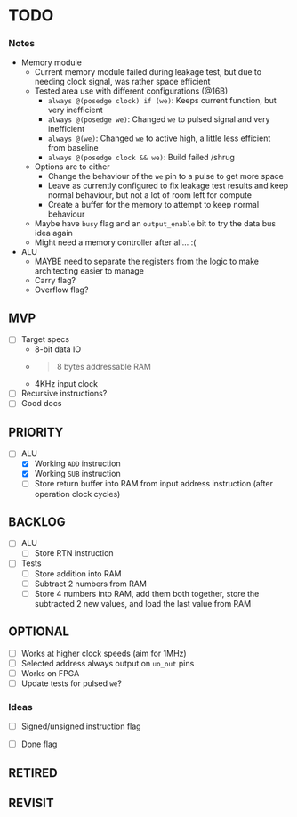 # TODO

### Notes
* Memory module
    * Current memory module failed during leakage test, but due to needing clock signal, was rather space efficient
    * Tested area use with different configurations (@16B)
        * `always @(posedge clock) if (we)`: Keeps current function, but very inefficient
        * `always @(posedge we)`: Changed `we` to pulsed signal and very inefficient
        * `always @(we)`: Changed `we` to active high, a little less efficient from baseline
        * `always @(posedge clock && we)`: Build failed /shrug
    * Options are to either
        * Change the behaviour of the `we` pin to a pulse to get more space
        * Leave as currently configured to fix leakage test results and keep normal behaviour, but not a lot of room left for compute
        * Create a buffer for the memory to attempt to keep normal behaviour
    * Maybe have `busy` flag and an `output_enable` bit to try the data bus idea again
    * Might need a memory controller after all... :(
* ALU
    * MAYBE need to separate the registers from the logic to make architecting easier to manage
    * Carry flag?
    * Overflow flag?

## MVP
- [ ] Target specs
    - 8-bit data IO
    - >8 bytes addressable RAM
    - 4KHz input clock
- [ ] Recursive instructions?
- [ ] Good docs

## PRIORITY
- [ ] ALU
    - [x] Working `ADD` instruction
    - [x] Working `SUB` instruction
    - [ ] Store return buffer into RAM from input address instruction (after operation clock cycles)

## BACKLOG
- [ ] ALU
    - [ ] Store RTN instruction
- [ ] Tests
    - [ ] Store addition into RAM
    - [ ] Subtract 2 numbers from RAM
    - [ ] Store 4 numbers into RAM, add them both together, store the subtracted 2 new values, and load the last value from RAM

## OPTIONAL
- [ ] Works at higher clock speeds (aim for 1MHz)
- [ ] Selected address always output on `uo_out` pins
- [ ] Works on FPGA
- [ ] Update tests for pulsed `we`?

### Ideas
- [ ] Signed/unsigned instruction flag
- [ ] Done flag


## RETIRED

## REVISIT